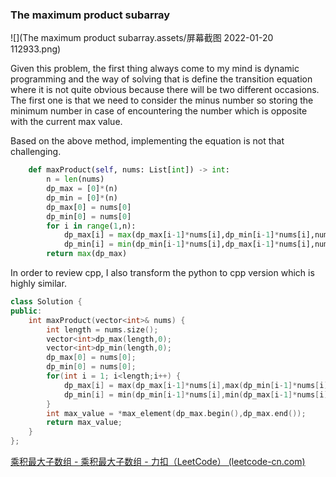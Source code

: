 ### The maximum product subarray

![](The maximum product subarray.assets/屏幕截图 2022-01-20 112933.png)

Given this problem, the first thing always come to my mind is dynamic programming and the way of solving that is define the transition equation where it is not quite obvious because there will be two different occasions. The first one is that we need to consider the minus number so storing the minimum number in case of encountering the number which is opposite with the current max value.

Based on the above method, implementing the equation is not that challenging.

```python
    def maxProduct(self, nums: List[int]) -> int:
        n = len(nums)
        dp_max = [0]*(n)
        dp_min = [0]*(n)
        dp_max[0] = nums[0]
        dp_min[0] = nums[0]
        for i in range(1,n):
            dp_max[i] = max(dp_max[i-1]*nums[i],dp_min[i-1]*nums[i],nums[i])
            dp_min[i] = min(dp_min[i-1]*nums[i],dp_max[i-1]*nums[i],nums[i])
        return max(dp_max)
```

In order to review cpp, I also transform the python to cpp version which is highly similar.

```c++
class Solution {
public:
    int maxProduct(vector<int>& nums) {
        int length = nums.size();
        vector<int>dp_max(length,0);
        vector<int>dp_min(length,0);
        dp_max[0] = nums[0];
        dp_min[0] = nums[0];
        for(int i = 1; i<length;i++) {
            dp_max[i] = max(dp_max[i-1]*nums[i],max(dp_min[i-1]*nums[i],nums[i]));
            dp_min[i] = min(dp_min[i-1]*nums[i],min(dp_max[i-1]*nums[i],nums[i]));
        }
        int max_value = *max_element(dp_max.begin(),dp_max.end());
        return max_value;
    }
};
```

[乘积最大子数组 - 乘积最大子数组 - 力扣（LeetCode） (leetcode-cn.com)](https://leetcode-cn.com/problems/maximum-product-subarray/solution/cheng-ji-zui-da-zi-shu-zu-by-leetcode-solution/)

